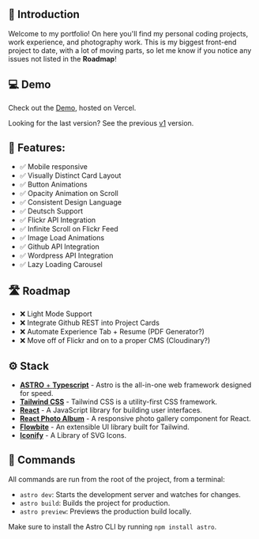 ## 👋 Introduction

Welcome to my portfolio! On here you'll find my personal coding projects, work experience, and photography work. This is my biggest front-end project to date, with a lot of moving parts, so let me know if you notice any issues not listed in the **Roadmap**!

## 💻 Demo

Check out the [Demo](https://liambsullivan.com), hosted on Vercel.

Looking for the last version? See the previous [v1](https://v1.liambsullivan.com) version.

## 💪 Features:
    
- ✅ Mobile responsive
- ✅ Visually Distinct Card Layout
- ✅ Button Animations
- ✅ Opacity Animation on Scroll
- ✅ Consistent Design Language
- ✅ Deutsch Support
- ✅ Flickr API Integration
- ✅ Infinite Scroll on Flickr Feed
- ✅ Image Load Animations
- ✅ Github API Integration
- ✅ Wordpress API Integration
- ✅ Lazy Loading Carousel

## 🛣️ Roadmap

- ❌ Light Mode Support
- ❌ Integrate Github REST into Project Cards
- ❌ Automate Experience Tab + Resume (PDF Generator?)
- ❌ Move off of Flickr and on to a proper CMS (Cloudinary?)

## ⚙️ Stack

- [**ASTRO** + **Typescript**](https://astro.build/) - Astro is the all-in-one web framework designed for speed.
- [**Tailwind CSS**](https://tailwindcss.com/) - Tailwind CSS is a utility-first CSS framework.
- [**React**](https://react.dev) - A JavaScript library for building user interfaces.
- [**React Photo Album**](https://react-photo-album.com/) - A responsive photo gallery component for React.
- [**Flowbite**](https://flowbite.com/) - An extensible UI library built for Tailwind.
- [**Iconify**](https://iconify.design) - A Library of SVG Icons.

## 🧞 Commands

All commands are run from the root of the project, from a terminal:

- `astro dev`: Starts the development server and watches for changes.
- `astro build`: Builds the project for production.
- `astro preview`: Previews the production build locally.

Make sure to install the Astro CLI by running `npm install astro`.
